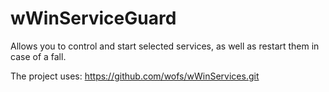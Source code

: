 # wWinServiceGuard
Allows you to control and start selected services, as well as restart them in case of a fall.

The project uses:
https://github.com/wofs/wWinServices.git